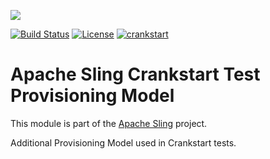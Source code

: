 [<img src="http://sling.apache.org/res/logos/sling.png"/>](http://sling.apache.org)

 [![Build Status](https://builds.apache.org/buildStatus/icon?job=sling-org-apache-sling-crankstart-test-model-1.8)](https://builds.apache.org/view/S-Z/view/Sling/job/sling-org-apache-sling-crankstart-test-model-1.8) [![License](https://img.shields.io/badge/License-Apache%202.0-blue.svg)](https://www.apache.org/licenses/LICENSE-2.0) [![crankstart](https://sling.apache.org/badges/group-crankstart.svg)](https://github.com/apache/sling-aggregator/blob/master/docs/groups/crankstart.md)

# Apache Sling Crankstart Test Provisioning Model

This module is part of the [Apache Sling](https://sling.apache.org) project.

Additional Provisioning Model used in Crankstart tests.
